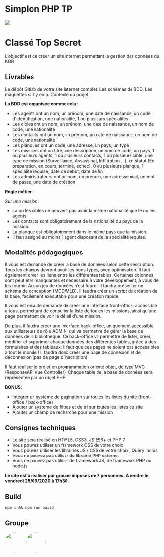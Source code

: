 # Simplon PHP TP
![](https://i.imgur.com/8bY94NU.jpg)

# Classé Top Secret
L’objectif est de créer un site internet permettant la gestion des données du KGB

## Livrables
Le dépôt Gitlab de votre site internet complet. Les schémas de BDD. Les maquettes si il y en a.
Contexte du projet

**La BDD est organisée comme cela :**
* Les agents ont un nom, un prénom, une date de naissance, un code d'identification, une nationalité, 1 ou plusieurs spécialités
* Les cibles ont un nom, un prénom, une date de naissance, un nom de code, une nationalité
* Les contacts ont un nom, un prénom, un date de naissance, un nom de code, une nationalité
* Les planques ont un code, une adresse, un pays, un type
* Les missions ont un titre, une description, un nom de code, un pays, 1 ou plusieurs agents, 1 ou plusieurs contacts, 1 ou plusieurs cible, une type de mission (Surveillance, Assassinat, Infiltration …), un statut (En preparation, en cours, terminé, echec), 0 ou plusieurs planque, 1 spécialité requise, date de debut, date de fin
* Les administrateurs ont un nom, un prénom, une adresse mail, un mot de passe, une date de création

**Règle métier :** 

_Sur une mission:_
* La ou les cibles ne peuvent pas avoir la même nationalité que le ou les agents.
* Les contacts sont obligatoirement de la nationalité du pays de la mission.
* La planque est obligatoirement dans le même pays que la mission.
* Il faut assigné au moins 1 agent disposant de la spécialité requise.

## Modalités pédagogiques
Il vous est demandé de créer la base de données selon cette description. Tous les champs devront avoir les bons types, avec optimisation. Il faut également créer les liens entre les différentes tables. Certaines colonnes sont peut être manquantes et nécessaire à votre développement, à vous de les fournir. Aucun jeu de données n’est fourni. Il faudra présenter un schéma de conception (MCD/MLD). Il faudra créer un script de création de la base, facilement exécutable pour une création rapide.

Il vous est ensuite demandé de créer une interface front-office, accessible à tous, permettant de consulter la liste de toutes les missions, ainsi qu’une page permettant de voir le détail d’une mission.

De plus, il faudra créer une interface back-office, uniquement accessible aux utilisateurs de rôle ADMIN, qui va permettre de gérer la base de données de la bibliothèque. Ce back-office va permettre de lister, créer, modifier et supprimer chaque données des différentes tables, grâce à des formulaires et des tableaux. Il faut que ces pages ne soient pas accessibles à tout le monde ! Il faudra donc créer une page de connexion et de déconnexion (pas de page d'inscription)

Il faut réaliser le projet en programmation orienté objet, de type MVC (ResponseAPI Vue Controller). Chaque table de la base de données sera représentée par un objet PHP.

__BONUS__:
* Intégrer un système de pagination sur toutes les listes du site (front-office / back-office)
* Ajouter un système de filtres et de tri sur toutes les listes du site
* Ajouter un champ de recherche pour une mission

## Consignes techniques
* Le site sera réalisé en HTML5, CSS3, JS ES6+ et PHP 7
* Vous pouvez utiliser un framework CSS de votre choix
* Vous pouvez utiliser les librairies JS / CSS de votre choix, jQuery inclus
* Vous ne pouvez pas utiliser de librairie PHP externe.
* Vous ne pouvez pas utiliser de framework JS, de framework PHP ou node.js

**Le site est à réaliser par groupe imposés de 2 personnes. A rendre le vendredi 25/09/2020 à 17h30.**

## Build
    npm i && npm run build
  
## Groupe
<a href="https://github.com/Iswenzz"><img src="https://avatars3.githubusercontent.com/u/26555415?s=100&v=4" height=64 style="border-radius: 50%"></a>
<a href="https://github.com/ChameauCurieux"><img src="https://avatars2.githubusercontent.com/u/45144369?s=100&v=4" height=64 style="border-radius: 50%"></a>
